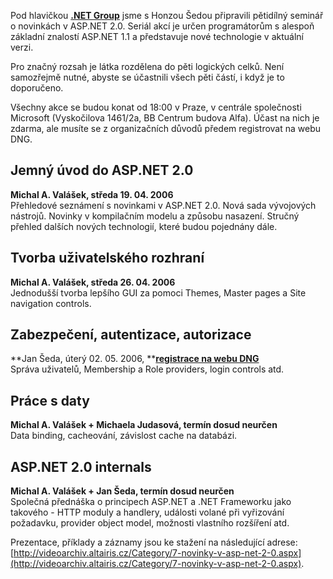 <!-- dcterms:identifier = aspnetcz#85 -->
<!-- dcterms:title = Pětidílný seminář: Novinky v ASP.NET 2.0 -->
<!-- dcterms:abstract = Pod hlavičkou .NET Group jsme s Honzou Šedou připravili pětidílný seminář o novinkách v ASP.NET 2.0. Po předchozí registraci bude volně přístupný zdarma. -->
<!-- np9:categoryId = 6 -->
<!-- x4w:category = Akce a události -->
<!-- np9:authorId = 1 -->
<!-- np9:authorEmail = michal.valasek@altairis.cz -->
<!-- dcterms:creator = Michal Altair Valášek -->
<!-- dcterms:created = 2006-04-10T17:46:17.227+02:00 -->
<!-- dcterms:dateAccepted = 2006-04-10T17:46:17.227+02:00 -->

Pod hlavičkou **[**.NET Group**](http://www.dng.cz/)** jsme s Honzou Šedou připravili pětidílný seminář o novinkách v ASP.NET 2.0. Seriál akcí je určen programátorům s alespoň základní znalostí ASP.NET 1.1 a představuje nové technologie v aktuální verzi.

Pro značný rozsah je látka rozdělena do pěti logických celků. Není samozřejmě nutné, abyste se účastnili všech pěti částí, i když je to doporučeno.

Všechny akce se budou konat od 18:00 v Praze, v centrále společnosti Microsoft (Vyskočilova 1461/2a, BB Centrum budova Alfa). Účast na nich je zdarma, ale musíte se z organizačních důvodů předem registrovat na webu DNG.

## Jemný úvod do ASP.NET 2.0

**Michal A. Valášek, středa 19. 04. 2006**   
Přehledové seznámení s novinkami v ASP.NET 2.0. Nová sada vývojových nástrojů. Novinky v kompilačním modelu a způsobu nasazení. Stručný přehled dalších nových technologií, které budou pojednány dále.

## Tvorba uživatelského rozhraní

**Michal A. Valášek, středa 26. 04. 2006**   
Jednodušší tvorba lepšího GUI za pomoci Themes, Master pages a Site navigation controls.

## Zabezpečení, autentizace, autorizace

**Jan Šeda, úterý 02. 05. 2006, **[**registrace na webu DNG** ](http://www.dng.cz/Kalendářakcí/tabid/53/ctl/Details/Mid/377/ItemID/17/selecteddate/2.5.2006/Default.aspx)  
Správa uživatelů, Membership a Role providers, login controls atd.

## Práce s daty

**Michal A. Valášek + Michaela Judasová, termín dosud neurčen**   
Data binding, cacheování, závislost cache na databázi.

## ASP.NET 2.0 internals

**Michal A. Valášek + Jan Šeda, termín dosud neurčen**   
Společná přednáška o principech ASP.NET a .NET Frameworku jako takového - HTTP moduly a handlery, události volané při vyřizování požadavku, provider object model, možnosti vlastního rozšíření atd.

Prezentace, příklady a záznamy jsou ke stažení na následující adrese: [http://videoarchiv.altairis.cz/Category/7-novinky-v-asp-net-2-0.aspx](http://videoarchiv.altairis.cz/Category/7-novinky-v-asp-net-2-0.aspx).